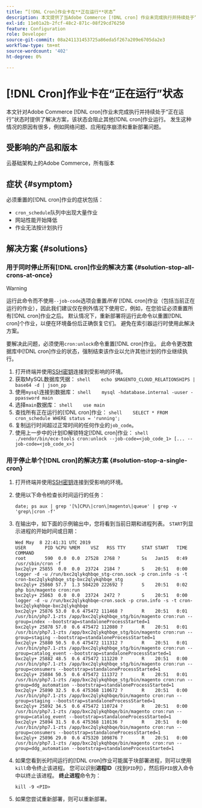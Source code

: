 ```yaml
---
title: “[!DNL Cron]作业卡在**正在运行**状态”
description: 本文提供了当Adobe Commerce [!DNL cron] 作业未完成执行并持续处于“正在运行”状态时（阻止其他 [!DNL cron] 作业运行）的解决方案。 发生这种情况的原因有很多，例如网络问题、应用程序崩溃和重新部署问题。
exl-id: 11e01a2b-2fcf-48c2-871c-08f29cd76250
feature: Configuration
role: Developer
source-git-commit: 08a241131453725a86eda5f267a209e6705da2e3
workflow-type: tm+mt
source-wordcount: '402'
ht-degree: 0%

---
```


# [!DNL Cron]作业卡在“正在运行”状态

本文针对Adobe Commerce [!DNL cron]作业未完成执行并持续处于“正在运行”状态时提供了解决方案，该状态会阻止其他[!DNL cron]作业运行。 发生这种情况的原因有很多，例如网络问题、应用程序崩溃和重新部署问题。

## 受影响的产品和版本

云基础架构上的Adobe Commerce，所有版本

## 症状 {#symptom}

必须重置的[!DNL cron]作业的症状包括：

* `cron_schedule`队列中出现大量作业
* 网站性能开始降低
* 作业无法按计划执行

## 解决方案 {#solutions}

### 用于同时停止所有[!DNL cron]作业的解决方案 {#solution-stop-all-crons-at-once}

>[!WARNING]
>
>运行此命令而不使用`--job-code`选项会重置&#x200B;*所有* [!DNL cron]作业（包括当前正在运行的作业），因此我们建议仅在例外情况下使用它，例如，在您验证必须重置所有[!DNL cron]作业之后。 默认情况下，重新部署将运行此命令以重置[!DNL cron]个作业，以便在环境备份后正确恢复它们。 避免在索引器运行时使用此解决方案。

要解决此问题，必须使用`cron:unlock`命令重置[!DNL cron]作业。 此命令更改数据库中[!DNL cron]作业的状态，强制结束该作业以允许其他计划的作业继续执行。

1. 打开终端并使用[SSH密钥](https://experienceleague.adobe.com/en/docs/commerce-cloud-service/user-guide/develop/secure-connections)连接到受影响的环境。
1. 获取MySQL数据库凭据：    ```shell    echo $MAGENTO_CLOUD_RELATIONSHIPS | base64 -d | json_pp    ```
1. 使用`mysql`连接到数据库：    ```shell    mysql -hdatabase.internal -uuser -ppassword main    ```
1. 选择`main`数据库：    ```shell    use main    ```
1. 查找所有正在运行的[!DNL cron]作业：    ```shell    SELECT * FROM cron_schedule WHERE status = 'running';    ```
1. 复制运行时间超过正常时间的任何作业的`job_code`。
1. 使用上一步中的计划ID解锁特定[!DNL cron]作业：    ```shell    ./vendor/bin/ece-tools cron:unlock --job-code=<job_code_1> [... --job-code=<job_code_x>]    ```

### 用于停止单个[!DNL cron]的解决方案 {#solution-stop-a-single-cron}

1. 打开终端并使用[SSH密钥](https://experienceleague.adobe.com/en/docs/commerce-cloud-service/user-guide/develop/secure-connections)连接到受影响的环境。
1. 使用以下命令检查长时间运行的任务：

   ```date; ps aux | grep '[%]CPU\|cron\|magento\|queue' | grep -v 'grep\|cron -f'```

1. 在输出中，如下面的示例输出中，您将看到当前日期和进程列表。 `START`列显示进程的开始时间或日期：

   ```
   Wed May  8 22:41:31 UTC 2019
   USER       PID %CPU %MEM    VSZ   RSS TTY      STAT START   TIME COMMAND
   root       590  0.0  0.0  27528  2768 ?        Ss   Jan15   0:49 /usr/sbin/cron -f
   bxc2qly+ 25855  0.0  0.0  23724  2184 ?        S    20:51   0:00 logger -d -u /run/bxc2qlykqhbqe_stg-cron.sock -p cron.info -s -t cron-bxc2qlykqhbqe_stg-bxc2qlykqhbqe_stg
   bxc2qly+ 25860 57.7  1.3 584220 222692 ?       S    20:51   0:02 php bin/magento cron:run
   bxc2qly+ 25863  0.0  0.0  23724  2472 ?        S    20:51   0:00 logger -d -u /run/bxc2qlykqhbqe-cron.sock -p cron.info -s -t cron-bxc2qlykqhbqe-bxc2qlykqhbqe
   bxc2qly+ 25876 53.0  0.6 475472 111468 ?       R    20:51   0:01 /usr/bin/php7.1-zts /app/bxc2qlykqhbqe_stg/bin/magento cron:run --group=index --bootstrap=standaloneProcessStarted=1
   bxc2qly+ 25878 57.0  0.6 475472 112080 ?       R    20:51   0:01 /usr/bin/php7.1-zts /app/bxc2qlykqhbqe_stg/bin/magento cron:run --group=staging --bootstrap=standaloneProcessStarted=1
   bxc2qly+ 25880 50.5  0.6 475472 111312 ?       R    20:51   0:01 /usr/bin/php7.1-zts /app/bxc2qlykqhbqe_stg/bin/magento cron:run --group=catalog_event --bootstrap=standaloneProcessStarted=1
   bxc2qly+ 25882 48.5  0.6 475472 111220 ?       R    20:51   0:00 /usr/bin/php7.1-zts /app/bxc2qlykqhbqe_stg/bin/magento cron:run --group=consumers --bootstrap=standaloneProcessStarted=1
   bxc2qly+ 25884 50.5  0.6 475472 111372 ?       R    20:51   0:01 /usr/bin/php7.1-zts /app/bxc2qlykqhbqe_stg/bin/magento cron:run --group=ddg_automation --bootstrap=standaloneProcessStarted=1
   bxc2qly+ 25890 32.5  0.6 475368 110672 ?       R    20:51   0:00 /usr/bin/php7.1-zts /app/bxc2qlykqhbqe/bin/magento cron:run --group=staging --bootstrap=standaloneProcessStarted=1
   bxc2qly+ 25892 34.5  0.6 475472 110724 ?       R    20:51   0:00 /usr/bin/php7.1-zts /app/bxc2qlykqhbqe/bin/magento cron:run --group=catalog_event --bootstrap=standaloneProcessStarted=1
   bxc2qly+ 25894 31.5  0.6 475368 110136 ?       R    20:51   0:00 /usr/bin/php7.1-zts /app/bxc2qlykqhbqe/bin/magento cron:run --group=consumers --bootstrap=standaloneProcessStarted=1
   bxc2qly+ 25896 29.0  0.6 475320 109876 ?       R    20:51   0:00 /usr/bin/php7.1-zts /app/bxc2qlykqhbqe/bin/magento cron:run --group=ddg_automation --bootstrap=standaloneProcessStarted=1
   ```

1. 如果您看到长时间运行的[!DNL cron]作业可能属于块部署进程，则可以使用`kill`命令终止该进程。 您可以识别&#x200B;**进程ID**（找到`PID`列），然后将`PID`放入命令中以终止该进程。
**终止进程**&#x200B;命令为：

   ```kill -9 <PID>```

1. 如果您尝试重新部署，则可以重新部署。
